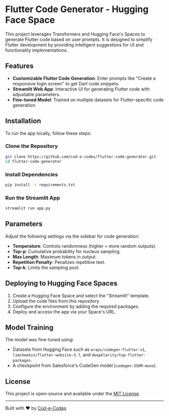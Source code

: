 
# Flutter Code Generator - Hugging Face Space

This project leverages Transformers and Hugging Face's Spaces to generate Flutter code based on user prompts. It is designed to simplify Flutter development by providing intelligent suggestions for UI and functionality implementations.

## Features
- **Customizable Flutter Code Generation**: Enter prompts like "Create a responsive login screen" to get Dart code snippets.
- **Streamlit Web App**: Interactive UI for generating Flutter code with adjustable parameters.
- **Fine-tuned Model**: Trained on multiple datasets for Flutter-specific code generation.

## Installation
To run the app locally, follow these steps:

### Clone the Repository
```bash
git clone https://github.com/cod-e-codes/flutter-code-generator.git
cd flutter-code-generator
```

### Install Dependencies
```bash
pip install -r requirements.txt
```

### Run the Streamlit App
```bash
streamlit run app.py
```

## Parameters
Adjust the following settings via the sidebar for code generation:
- **Temperature**: Controls randomness (higher = more random outputs).
- **Top-p**: Cumulative probability for nucleus sampling.
- **Max Length**: Maximum tokens in output.
- **Repetition Penalty**: Penalizes repetitive text.
- **Top-k**: Limits the sampling pool.

## Deploying to Hugging Face Spaces
1. Create a Hugging Face Space and select the "Streamlit" template.
2. Upload the code files from this repository.
3. Configure the environment by adding the required packages.
4. Deploy and access the app via your Space's URL.

## Model Training
The model was fine-tuned using:
- Datasets from Hugging Face such as `wraps/codegen-flutter-v1`, `limcheekin/flutter-website-3.7`, and `deepklarity/top-flutter-packages`.
- A checkpoint from Salesforce's CodeGen model (`codegen-350M-mono`).

## License
This project is open-source and available under the [MIT License](LICENSE).

---

Built with ❤️ by [Cod-e-Codes](https://github.com/cod-e-codes)
